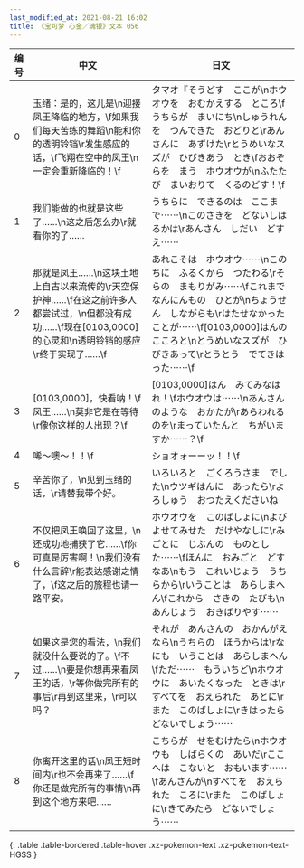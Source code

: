 ```yaml
---
last_modified_at: 2021-08-21 16:02
title: 《宝可梦 心金／魂银》文本 056
---
```

| 编号 | 中文 | 日文 |
| ---- | ---- | ---- |
| 0 | 玉绪：是的，这儿是\n迎接凤王降临的地方，\f如果我们每天苦练的舞蹈\n能和你的透明铃铛\r发生感应的话，\f飞翔在空中的凤王\n一定会重新降临的！\f | タマオ『そうどす　ここが\nホウオウを　おむかえする　ところ\fうちらが　まいにち\nしゅうれんを　つんできた　おどりと\rあんさんに　あずけた\rとうめいなスズが　ひびきあう　とき\fおおぞらを　まう　ホウオウが\nふたたび　まいおりて　くるのどす！\f |
| 1 | 我们能做的也就是这些了……\n这之后怎么办\r就看你的了…… | うちらに　できるのは　ここまで⋯⋯\nこのさきを　どないしはるかは\rあんさん　しだい　どすえ⋯⋯ |
| 2 | 那就是凤王……\n这块土地上自古以来流传的\r天空保护神……\f在这之前许多人都尝试过，\n但都没有成功……\f现在[0103,0000]的心灵和\n透明铃铛的感应\r终于实现了……\f | あれこそは　ホウオウ⋯⋯\nこのちに　ふるくから　つたわる\rそらの　まもりがみ⋯⋯\fこれまで　なんにんもの　ひとが\nちょうせん　しながらも\rはたせなかった　ことが⋯⋯\f[0103,0000]はんの　こころと\nとうめいなスズが　ひびきあって\rとうとう　でてきはった⋯⋯\f |
| 3 | [0103,0000]，快看呐！\f凤王……\n莫非它是在等待\r像你这样的人出现？\f | [0103,0000]はん　みてみなはれ！\fホウオウは⋯⋯\nあんさんのような　おかたが\rあらわれるのを\rまっていたんと　ちがいますか⋯⋯？\f |
| 4 | 唏～噢～！！\f | ショオォーーッ！！\f |
| 5 | 辛苦你了，\n见到玉绪的话，\r请替我带个好。 | いろいろと　ごくろうさま　でした\nウツギはんに　あったら\rよろしゅう　おつたえくださいね |
| 6 | 不仅把凤王唤回了这里，\n还成功地捕获了它……\f你可真是厉害啊！\n我们没有什么言辞\r能表达感谢之情了，\f这之后的旅程也请一路平安。 | ホウオウを　このばしょに\nよびよせてみせた　だけやなしに\rみごとに　じぶんの　ものとした⋯⋯\fほんに　おみごと　どすなあ\nもう　これいじょう　うちらから\rいうことは　あらしまへん\fこれから　さきの　たびも\nあんじょう　おきばりやす⋯⋯ |
| 7 | 如果这是您的看法，\n我们就没什么要说的了。\f不过……\n要是你想再来看凤王的话，\r等你做完所有的事后\r再到这里来，\r可以吗？ | それが　あんさんの　おかんがえなら\nうちらの　ほうからは\rなにも　いうことは　あらしまへん\fただ⋯⋯　もういちど\nホウオウに　あいたくなった　ときは\rすべてを　おえられた　あとに\rまた　このばしょに\rきはったら　どないでしょう⋯⋯ |
| 8 | 你离开这里的话\n凤王短时间内\r也不会再来了……\f你还是做完所有的事情\n再到这个地方来吧…… | こちらが　せをむけたら\nホウオウも　しばらくの　あいだ\rここへは　こないと　おもいます⋯⋯\fあんさんが\nすべてを　おえられた　ころに\rまた　このばしょに\rきてみたら　どないでしょう⋯⋯ |
{: .table .table-bordered .table-hover .xz-pokemon-text .xz-pokemon-text-HGSS }